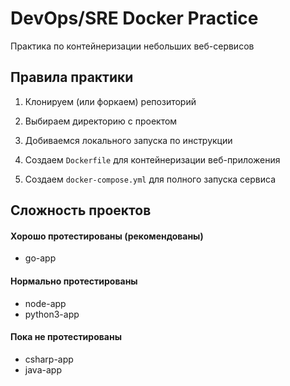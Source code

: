 # DevOps/SRE Docker Practice

Практика по контейнеризации небольших веб-сервисов

## Правила практики

1. Клонируем (или форкаем) репозиторий

2. Выбираем директорию с проектом

3. Добиваемся локального запуска по инструкции

4. Создаем `Dockerfile` для контейнеризации веб-приложения

5. Создаем `docker-compose.yml` для полного запуска сервиса

## Сложность проектов

#### Хорошо протестированы (рекомендованы)

- go-app

#### Нормально протестированы

- node-app
- python3-app

#### Пока не протестированы

- csharp-app
- java-app
